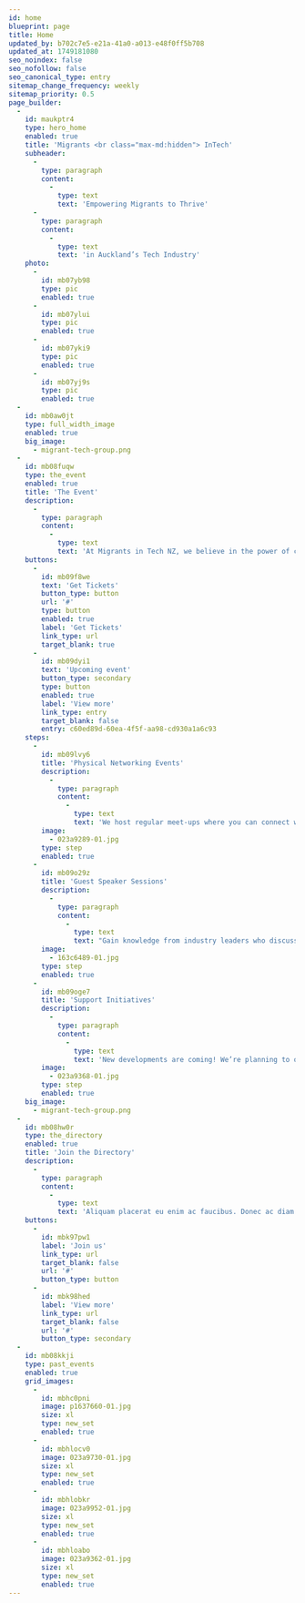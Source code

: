 ```yaml
---
id: home
blueprint: page
title: Home
updated_by: b702c7e5-e21a-41a0-a013-e48f0ff5b708
updated_at: 1749181080
seo_noindex: false
seo_nofollow: false
seo_canonical_type: entry
sitemap_change_frequency: weekly
sitemap_priority: 0.5
page_builder:
  -
    id: maukptr4
    type: hero_home
    enabled: true
    title: 'Migrants <br class="max-md:hidden"> InTech'
    subheader:
      -
        type: paragraph
        content:
          -
            type: text
            text: 'Empowering Migrants to Thrive'
      -
        type: paragraph
        content:
          -
            type: text
            text: 'in Auckland’s Tech Industry'
    photo:
      -
        id: mb07yb98
        type: pic
        enabled: true
      -
        id: mb07ylui
        type: pic
        enabled: true
      -
        id: mb07yki9
        type: pic
        enabled: true
      -
        id: mb07yj9s
        type: pic
        enabled: true
  -
    id: mb0aw0jt
    type: full_width_image
    enabled: true
    big_image:
      - migrant-tech-group.png
  -
    id: mb08fuqw
    type: the_event
    enabled: true
    title: 'The Event'
    description:
      -
        type: paragraph
        content:
          -
            type: text
            text: 'At Migrants in Tech NZ, we believe in the power of connection and continuous learning. Here’s how we support our members:'
    buttons:
      -
        id: mb09f8we
        text: 'Get Tickets'
        button_type: button
        url: '#'
        type: button
        enabled: true
        label: 'Get Tickets'
        link_type: url
        target_blank: true
      -
        id: mb09dyi1
        text: 'Upcoming event'
        button_type: secondary
        type: button
        enabled: true
        label: 'View more'
        link_type: entry
        target_blank: false
        entry: c60ed89d-60ea-4f5f-aa98-cd930a1a6c93
    steps:
      -
        id: mb09lvy6
        title: 'Physical Networking Events'
        description:
          -
            type: paragraph
            content:
              -
                type: text
                text: 'We host regular meet-ups where you can connect with fellow migrants and local tech professionals. Our events feature guest speakers who share valuable insights on relevant topics in the tech industry. There is also free pizza and drinks 🎉'
        image:
          - 023a9289-01.jpg
        type: step
        enabled: true
      -
        id: mb09o29z
        title: 'Guest Speaker Sessions'
        description:
          -
            type: paragraph
            content:
              -
                type: text
                text: "Gain knowledge from industry leaders who discuss everything from career development to the latest tech trends. These sessions are designed to provide practical advice and inspiration to help you thrive in Auckland's tech ecosystem."
        image:
          - 163c6489-01.jpg
        type: step
        enabled: true
      -
        id: mb09oge7
        title: 'Support Initiatives'
        description:
          -
            type: paragraph
            content:
              -
                type: text
                text: 'New developments are coming! We’re planning to offer further learning opportunities, including workshops and mentoring sessions, to help you grow both personally and professionally.'
        image:
          - 023a9368-01.jpg
        type: step
        enabled: true
    big_image:
      - migrant-tech-group.png
  -
    id: mb08hw0r
    type: the_directory
    enabled: true
    title: 'Join the Directory'
    description:
      -
        type: paragraph
        content:
          -
            type: text
            text: 'Aliquam placerat eu enim ac faucibus. Donec ac diam congue, lobortis magna nec, fermentum arcu. Ut ornare enim at elit molestie congue. Nullam commodo bibendum accumsan. Morbi luctus mauris ac fringilla scelerisque. Proin elit sem, tempus consequat lectus nec, volutpat hendrerit ligula. Phasellus molestie blandit erat, vitae ullamcorper ante viverra et.'
    buttons:
      -
        id: mbk97pw1
        label: 'Join us'
        link_type: url
        target_blank: false
        url: '#'
        button_type: button
      -
        id: mbk98hed
        label: 'View more'
        link_type: url
        target_blank: false
        url: '#'
        button_type: secondary
  -
    id: mb08kkji
    type: past_events
    enabled: true
    grid_images:
      -
        id: mbhc0pni
        image: p1637660-01.jpg
        size: xl
        type: new_set
        enabled: true
      -
        id: mbhlocv0
        image: 023a9730-01.jpg
        size: xl
        type: new_set
        enabled: true
      -
        id: mbhlobkr
        image: 023a9952-01.jpg
        size: xl
        type: new_set
        enabled: true
      -
        id: mbhloabo
        image: 023a9362-01.jpg
        size: xl
        type: new_set
        enabled: true
---
```

